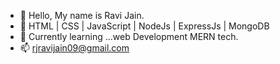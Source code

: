 - 👋 Hello, My name is Ravi Jain.
- 👀 HTML | CSS | JavaScript | NodeJs | ExpressJs | MongoDB 
- 🌱 Currently learning ...web Development MERN tech.
- 📫 rjravijain09@gmail.com
